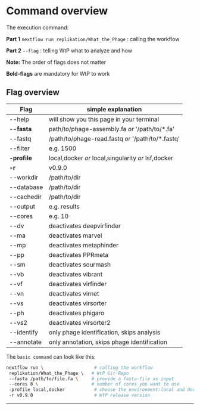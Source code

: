 # Command overview
The execution command:
 
**Part 1** 
`nextflow run replikation/What_the_Phage` : calling the workflow
 
**Part 2** 
`--flag` : telling WtP what to analyze and how 
 
**Note:** The order of flags does not matter
 
**Bold-flags** are mandatory for WtP to work
 
## Flag overview
|Flag          |simple explanation                                    |
|--------------|------------------------------------------------------|
| --help       |  will show you this page in your terminal            |
| **--fasta**  |  path/to/phage-assembly.fa *or*  '/path/to/*.fa'     |
| --fastq      |  /path/to/phage-read.fastq *or*  '/path/to/*.fastq'  |
| --filter     |  e.g. 1500                                           |
| **-profile** |  local,docker *or* local,singularity *or* lsf,docker |
| **-r**       |  v0.9.0                                              |
| --workdir    |  /path/to/dir                                        |
| --database   |  /path/to/dir                                        |
| --cachedir   |  /path/to/dir                                        |
| --output     |  e.g. results                                        |
| --cores      |  e.g. 10                                             |
| --dv         |  deactivates deepvirfinder                           |
| --ma         |  deactivates marvel                                  |
| --mp         |  deactivates metaphinder                             |
| --pp         |  deactivates PPRmeta                                 |
| --sm         |  deactivates sourmash                                |
| --vb         |  deactivates vibrant                                 |
| --vf         |  deactivates virfinder                               |
| --vn         |  deactivates virnet                                  |    
| --vs         |  deactivates virsorter                               |
| --ph         |  deactivates phigaro                                 |
| --vs2        |  deactivates virsorter2                              |
| --identify   |  only phage identification, skips analysis           |
| --annotate   |  only annotation, skips phage identification         |
 
The `basic command` can look like this:
 
```bash
nextflow run \                   # calling the workflow
 replikation/What_the_Phage \   # WtP Git-Repo
 --fasta /path/to/file.fa \     # provide a fasta-file as input
 --cores 8 \                    # number of cores you want to use
 -profile local,docker           # choose the environment:local and docker
 -r v0.9.0                       # WtP release version
```
 
-----------------------------------------
